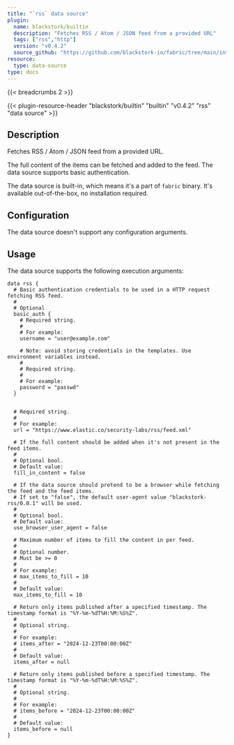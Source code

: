 ```yaml
---
title: "`rss` data source"
plugin:
  name: blackstork/builtin
  description: "Fetches RSS / Atom / JSON feed from a provided URL"
  tags: ["rss","http"]
  version: "v0.4.2"
  source_github: "https://github.com/blackstork-io/fabric/tree/main/internal/builtin/"
resource:
  type: data-source
type: docs
---
```


{{< breadcrumbs 2 >}}

{{< plugin-resource-header "blackstork/builtin" "builtin" "v0.4.2" "rss" "data source" >}}

## Description

Fetches RSS / Atom / JSON feed from a provided URL.

The full content of the items can be fetched and added to the feed. The data source supports basic authentication.


The data source is built-in, which means it's a part of `fabric` binary. It's available out-of-the-box, no installation required.

## Configuration

The data source doesn't support any configuration arguments.

## Usage

The data source supports the following execution arguments:

```hcl
data rss {
  # Basic authentication credentials to be used in a HTTP request fetching RSS feed.
  #
  # Optional
  basic_auth {
    # Required string.
    #
    # For example:
    username = "user@example.com"

    # Note: avoid storing credentials in the templates. Use environment variables instead.
    #
    # Required string.
    #
    # For example:
    password = "passwd"
  }


  # Required string.
  #
  # For example:
  url = "https://www.elastic.co/security-labs/rss/feed.xml"

  # If the full content should be added when it's not present in the feed items.
  #
  # Optional bool.
  # Default value:
  fill_in_content = false

  # If the data source should pretend to be a browser while fetching the feed and the feed items.
  # If set to "false", the default user-agent value "blackstork-rss/0.0.1" will be used.
  #
  # Optional bool.
  # Default value:
  use_browser_user_agent = false

  # Maximum number of items to fill the content in per feed.
  #
  # Optional number.
  # Must be >= 0
  #
  # For example:
  # max_items_to_fill = 10
  #
  # Default value:
  max_items_to_fill = 10

  # Return only items published after a specified timestamp. The timestamp format is "%Y-%m-%dT%H:%M:%S%Z".
  #
  # Optional string.
  #
  # For example:
  # items_after = "2024-12-23T00:00:00Z"
  #
  # Default value:
  items_after = null

  # Return only items published before a specified timestamp. The timestamp format is "%Y-%m-%dT%H:%M:%S%Z".
  #
  # Optional string.
  #
  # For example:
  # items_before = "2024-12-23T00:00:00Z"
  #
  # Default value:
  items_before = null
}
```